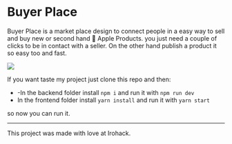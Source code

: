 # Buyer Place

Buyer Place is a market place design to connect people in a easy way to sell and buy  new or second hand  Apple Products. you just need a couple of clicks to be in contact with a seller. On the other hand publish a product it so easy  too and fast.  


![](https://i.imgur.com/nJfFxdJ.png)


If you want taste my project just clone this repo and then:

* -In the backend folder install  `npm i` and run it with `npm run dev`
* In the frontend folder install `yarn install` and run it with `yarn start`

so now you can run it.

---


This project was made with love at Irohack. 
